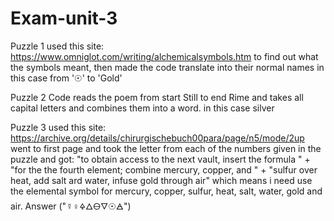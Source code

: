 # Exam-unit-3

Puzzle 1
used this site: https://www.omniglot.com/writing/alchemicalsymbols.htm to find out what the symbols meant, then made the code translate into their normal names in this case from '☉' to 'Gold'

Puzzle 2
Code reads the poem from start Still to end Rime and takes all capital letters and combines them into a word. in this case silver

Puzzle 3
used this site: https://archive.org/details/chirurgischebuch00para/page/n5/mode/2up went to first page and took the letter from each of the numbers given in the puzzle and got: "to obtain access to the next vault, insert the formula " +
        "for the the fourth element; combine mercury, copper, and " +
        "sulfur over heat, add salt ard water, infuse gold through air" which means i need use the elemental symbol for mercury, copper, sulfur, heat, salt, water, gold and air. Answer ("☿♀🜍🜂🜔🜄☉🜁")